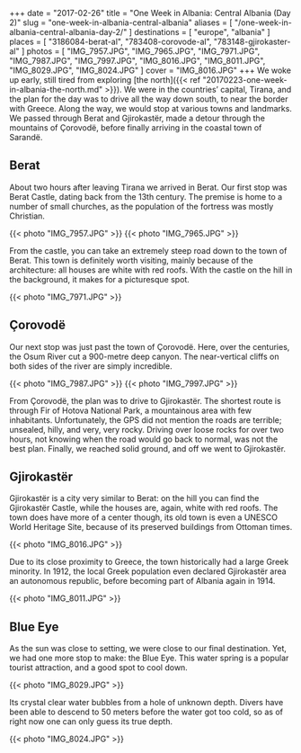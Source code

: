 +++
date    = "2017-02-26"
title   = "One Week in Albania: Central Albania (Day 2)"
slug    = "one-week-in-albania-central-albania"
aliases = [ "/one-week-in-albania-central-albania-day-2/" ]
destinations = [ "europe", "albania" ]
places = [ "3186084-berat-al", "783408-corovode-al", "783148-gjirokaster-al" ]
photos = [
  "IMG_7957.JPG", "IMG_7965.JPG", "IMG_7971.JPG", "IMG_7987.JPG", "IMG_7997.JPG",
  "IMG_8016.JPG", "IMG_8011.JPG", "IMG_8029.JPG", "IMG_8024.JPG"
]
cover = "IMG_8016.JPG"
+++
We woke up early, still tired from exploring [the north]({{< ref "20170223-one-week-in-albania-the-north.md" >}}). We were in the countries’ capital, Tirana, and the plan for the day was to drive all the way down south, to near the border with Greece. Along the way, we would stop at various towns and landmarks. We passed through Berat and Gjirokastër, made a detour through the mountains of Çorovodë, before finally arriving in the coastal town of Sarandë.
<!--more-->

## Berat
About two hours after leaving Tirana we arrived in Berat. Our first stop was Berat Castle, dating back from the 13th century. The premise is home to a number of small churches, as the population of the fortress was mostly Christian.

{{< photo "IMG_7957.JPG" >}}
{{< photo "IMG_7965.JPG" >}}

From the castle, you can take an extremely steep road down to the town of Berat. This town is definitely worth visiting, mainly because of the architecture: all houses are white with red roofs. With the castle on the hill in the background, it makes for a picturesque spot.

{{< photo "IMG_7971.JPG" >}}

## Çorovodë
Our next stop was just past the town of Çorovodë. Here, over the centuries, the Osum River cut a 900-metre deep canyon. The near-vertical cliffs on both sides of the river are simply incredible.

{{< photo "IMG_7987.JPG" >}}
{{< photo "IMG_7997.JPG" >}}

From Çorovodë, the plan was to drive to Gjirokastër. The shortest route is through Fir of Hotova National Park, a mountainous area with few inhabitants. Unfortunately, the GPS did not mention the roads are terrible; unsealed, hilly, and very, very rocky. Driving over loose rocks for over two hours, not knowing when the road would go back to normal, was not the best plan. Finally, we reached solid ground, and off we went to Gjirokastër.

## Gjirokastër
Gjirokastër is a city very similar to Berat: on the hill you can find the Gjirokastër Castle, while the houses are, again, white with red roofs. The town does have more of a center though, its old town is even a UNESCO World Heritage Site, because of its preserved buildings from Ottoman times.

{{< photo "IMG_8016.JPG" >}}

Due to its close proximity to Greece, the town historically had a large Greek minority. In 1912, the local Greek population even declared Gjirokastër area an autonomous republic, before becoming part of Albania again in 1914.

{{< photo "IMG_8011.JPG" >}}

## Blue Eye
As the sun was close to setting, we were close to our final destination. Yet, we had one more stop to make: the Blue Eye. This water spring is a popular tourist attraction, and a good spot to cool down.

{{< photo "IMG_8029.JPG" >}}

Its crystal clear water bubbles from a hole of unknown depth. Divers have been able to descend to 50 meters before the water got too cold, so as of right now one can only guess its true depth.

{{< photo "IMG_8024.JPG" >}}